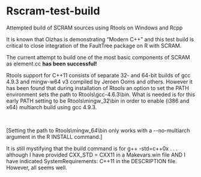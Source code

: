 Rscram-test-build
=================

Attempted build of SCRAM sources using Rtools on Windows and Rcpp

It is known that Olzhas is demonstrating “Modern C++” and this test build is
critical to close integration of the FaultTree package on R with SCRAM.

The current attempt to build one of the most basic components of SCRAM as
element.cc **has been successful!**

Rtools support for C++11 consists of separate 32- and 64-bit builds of gcc 4.9.3
and mingw-w64 v3 compiled by Jeroen Ooms and others. However it has been found
that during installation of Rtools an option to set the PATH environment sets
the path to Rtools\gcc-4.6.3\bin. What is needed is for this early PATH setting
to be Rtools\mingw\_32\bin in order to enable (i386 and x64) multiarch build
using gcc 4.9.3.

 

[Setting the path to Rtools\\mingw_64\\bin only works with a --no-multiarch
argument in the R INSTALL command.]

It is still mystifying that the build command is for g++  -std=c++0x . . .
although I have provided CXX_STD = CXX11 in a Makevars.win file AND I have
indicated SystemRequirements: C++11 in the DESCRIPTION file. However, all seems
well.
